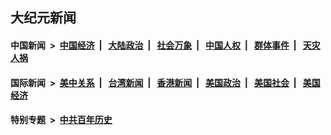 ## 大纪元新闻

#### 中国新闻 &nbsp;>&nbsp; [中国经济](indexes/ncid283/README.md?10141645) &nbsp;| &nbsp; [大陆政治](indexes/ncid277/README.md?10141645) &nbsp;| &nbsp; [社会万象](indexes/ncid282/README.md?10141645) &nbsp;| &nbsp; [中国人权](indexes/ncid278/README.md?10141645) &nbsp;| &nbsp; [群体事件](indexes/ncid279/README.md?10141645) &nbsp;| &nbsp; [天灾人祸](indexes/ncid280/README.md?10141645)

#### 国际新闻 &nbsp;>&nbsp; [美中关系](indexes/nf1412576/README.md?10141645) &nbsp;| &nbsp; [台湾新闻](indexes/ncid1349361/README.md?10141645) &nbsp;| &nbsp; [香港新闻](indexes/ncid1349362/README.md?10141645) &nbsp;| &nbsp; [美国政治](indexes/ncid1078159/README.md?10141645) &nbsp;| &nbsp; [美国社会](indexes/ncid1078160/README.md?10141645) &nbsp;| &nbsp; [美国经济](indexes/ncid1078158/README.md?10141645)

#### 特别专题 &nbsp;>&nbsp; [中共百年历史](https://github.com/epoch-news/epoch-special/blob/master/README.md?10141645)  
